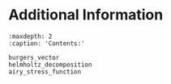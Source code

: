 # Additional Information

```{toctree}
:maxdepth: 2
:caption: 'Contents:'

burgers_vector
helmholtz_decomposition
airy_stress_function
```

